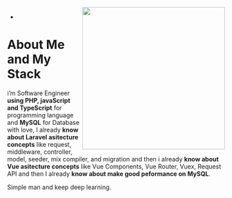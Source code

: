 <!--
<img width='100%' src="https://github-readme-stats.vercel.app/api?username=albasyir&show_icons=true&theme=merko&hide_title=true&hide=stars,prs" />
-->

<img align='right' width='330px' src="https://github-readme-stats.vercel.app/api/top-langs/?username=albasyir&hide=html&theme=merko" />

-
# About Me and My Stack

i’m Software Engineer <b>using PHP, javaScript and TypeScript</b> for
programming language and <b>MySQL</b> for Database with love, I already <b>know about 
Laravel asitecture concepts</b> like request, middleware, controller, model, seeder, mix
compiler, and migration and then i already <b>know about Vue asitecture concepts</b>
like Vue Components, Vue Router, Vuex, Request API and then I already <b>know about 
make good peformance on MySQL</b>.

Simple man and keep deep learning.
